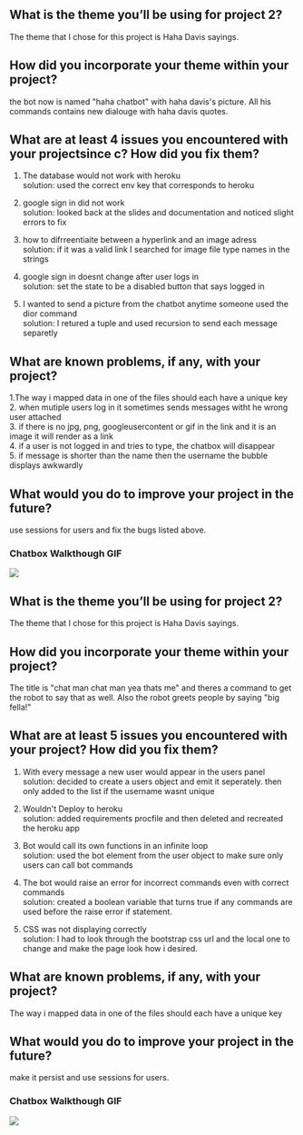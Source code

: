 ## What is the theme you’ll be using for project 2? 
The theme that I chose for this project is Haha Davis sayings.

## How did you incorporate your theme within your project? 
the bot now is named "haha chatbot" with haha davis's picture. All his commands contains new dialouge with haha davis quotes.

## What are at least 4 issues you encountered with your projectsince c? How did you fix them? 
1. The database would not work with heroku<br />
  solution: used the correct env key that corresponds to heroku<br />
  
2. google sign in did not work<br />
  solution: looked back at the slides and documentation and noticed slight errors to fix<br />
  
3. how to difrreentiaite between a hyperlink and an image adress<br />
  solution: if it was a valid link I searched for image file type names in the strings<br />

4. google sign in doesnt change after user logs in<br />
  solution: set the state to be a disabled button that says logged in<br />
5. I wanted to send a picture from the chatbot anytime someone used the dior command<br />
  solution: I retured a tuple and used recursion to send each message separetly

## What are known problems, if any, with your project?
1.The way i mapped data in one of the files should each have a unique key<br />
2. when mutiple users log in it sometimes sends messages witht he wrong user attached<br />
3. if there is no jpg, png, googleusercontent or gif in the link and it is an image it will render as a link<br />
4. if a user is not logged in and tries to type, the chatbox will disappear<br />
5. if message is shorter than the name then the username the bubble displays awkwardly

## What would you do to improve your project in the future?
use sessions for users and fix the bugs listed above.

### Chatbox Walkthough GIF

<img src="http://g.recordit.co/5T6d0Otj60.gif"><br>






## What is the theme you’ll be using for project 2? 
The theme that I chose for this project is Haha Davis sayings.

## How did you incorporate your theme within your project? 
The title is "chat man chat man yea thats me" and theres a command to get the robot to say that as well. Also the robot greets people by saying "big fella!"

## What are at least 5 issues you encountered with your project? How did you fix them? 
1. With every message a new user would appear in the users panel<br />
  solution: decided to create a users object and emit it seperately. then only added to the list if the username wasnt unique
  
2. Wouldn't Deploy to heroku<br />
  solution: added requirements procfile and then deleted and recreated the heroku app
  
3. Bot would call its own functions in an infinite loop<br />
  solution: used the bot element from the user object to make sure only users can call bot commands

4. The bot would raise an error for incorrect commands even with correct commands<br />
  solution: created a boolean variable that turns true if any commands are used before the raise error if statement.
 
5. CSS was not displaying correctly<br />
  solution: I had to look through the bootstrap css url and the local one to change and make the page look how i desired.

## What are known problems, if any, with your project?
The way i mapped data in one of the files should each have a unique key

## What would you do to improve your project in the future?
make it persist and use sessions for users.

### Chatbox Walkthough GIF

<img src="http://g.recordit.co/PQ6HBQTgZt.gif"><br>
